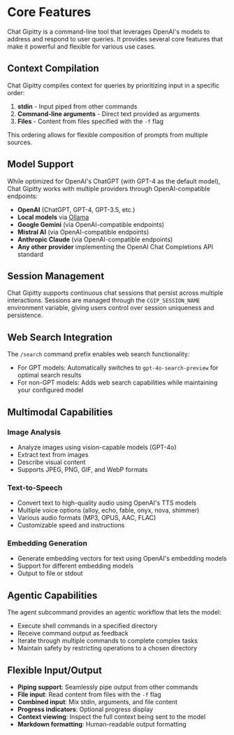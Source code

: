 # Core Features

Chat Gipitty is a command-line tool that leverages OpenAI's models to address and respond to user queries. It provides several core features that make it powerful and flexible for various use cases.

## Context Compilation

Chat Gipitty compiles context for queries by prioritizing input in a specific order:

1. **stdin** - Input piped from other commands
2. **Command-line arguments** - Direct text provided as arguments
3. **Files** - Content from files specified with the `-f` flag

This ordering allows for flexible composition of prompts from multiple sources.

## Model Support

While optimized for OpenAI's ChatGPT (with GPT-4 as the default model), Chat Gipitty works with multiple providers through OpenAI-compatible endpoints:

- **OpenAI** (ChatGPT, GPT-4, GPT-3.5, etc.)
- **Local models** via [Ollama](https://ollama.com)
- **Google Gemini** (via OpenAI-compatible endpoints)
- **Mistral AI** (via OpenAI-compatible endpoints)
- **Anthropic Claude** (via OpenAI-compatible endpoints)
- **Any other provider** implementing the OpenAI Chat Completions API standard

## Session Management

Chat Gipitty supports continuous chat sessions that persist across multiple interactions. Sessions are managed through the `CGIP_SESSION_NAME` environment variable, giving users control over session uniqueness and persistence.

## Web Search Integration

The `/search` command prefix enables web search functionality:
- For GPT models: Automatically switches to `gpt-4o-search-preview` for optimal search results
- For non-GPT models: Adds web search capabilities while maintaining your configured model

## Multimodal Capabilities

### Image Analysis
- Analyze images using vision-capable models (GPT-4o)
- Extract text from images
- Describe visual content
- Supports JPEG, PNG, GIF, and WebP formats

### Text-to-Speech
- Convert text to high-quality audio using OpenAI's TTS models
- Multiple voice options (alloy, echo, fable, onyx, nova, shimmer)
- Various audio formats (MP3, OPUS, AAC, FLAC)
- Customizable speed and instructions

### Embedding Generation
- Generate embedding vectors for text using OpenAI's embedding models
- Support for different embedding models
- Output to file or stdout

## Agentic Capabilities

The agent subcommand provides an agentic workflow that lets the model:
- Execute shell commands in a specified directory
- Receive command output as feedback
- Iterate through multiple commands to complete complex tasks
- Maintain safety by restricting operations to a chosen directory

## Flexible Input/Output

- **Piping support**: Seamlessly pipe output from other commands
- **File input**: Read content from files with the `-f` flag
- **Combined input**: Mix stdin, arguments, and file content
- **Progress indicators**: Optional progress display
- **Context viewing**: Inspect the full context being sent to the model
- **Markdown formatting**: Human-readable output formatting
